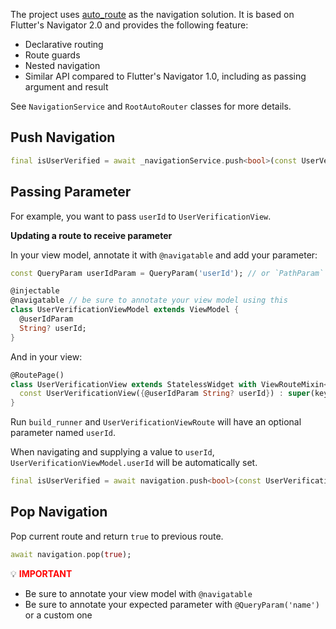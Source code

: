 The project uses [auto_route](https://pub.dev/packages/auto_route) as the navigation solution. It is based on Flutter's Navigator 2.0 and provides the following feature:

- Declarative routing
- Route guards
- Nested navigation
- Similar API compared to Flutter's Navigator 1.0, including as passing argument and result

See `NavigationService` and `RootAutoRouter` classes for more details.

## Push Navigation

```dart
final isUserVerified = await _navigationService.push<bool>(const UserVerificationViewRoute());
```

## Passing Parameter

For example, you want to pass `userId` to `UserVerificationView`.

**Updating a route to receive parameter**

In your view model, annotate it with `@navigatable` and add your parameter:

```dart
const QueryParam userIdParam = QueryParam('userId'); // or `PathParam`

@injectable
@navigatable // be sure to annotate your view model using this
class UserVerificationViewModel extends ViewModel {
  @userIdParam
  String? userId;
}
```

And in your view:

```dart
@RoutePage()
class UserVerificationView extends StatelessWidget with ViewRouteMixin<UserVerificationViewModel> {
  const UserVerificationView({@userIdParam String? userId}) : super(key: const Key(UserVerificationViewRoute.name));
}
```

Run `build_runner` and `UserVerificationViewRoute` will have an optional parameter named `userId`.

When navigating and supplying a value to `userId`, `UserVerificationViewModel.userId` will be automatically set.

```dart
final isUserVerified = await navigation.push<bool>(const UserVerificationRoute(userId: 'asda-123-asd'));
```

## Pop Navigation

Pop current route and return `true` to previous route.

```dart
await navigation.pop(true);
```

:bulb: **<span style="color: red">IMPORTANT</span>**

- Be sure to annotate your view model with `@navigatable`
- Be sure to annotate your expected parameter with `@QueryParam('name')` or a custom one